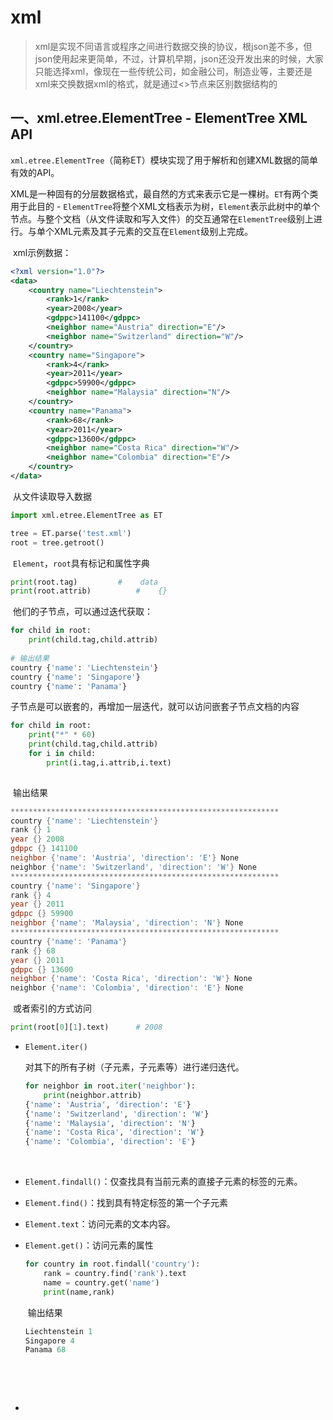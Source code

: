 # xml

> ​	xml是实现不同语言或程序之间进行数据交换的协议，根json差不多，但json使用起来更简单，不过，计算机早期，json还没开发出来的时候，大家只能选择xml，像现在一些传统公司，如金融公司，制造业等，主要还是xml来交换数据xml的格式，就是通过<>节点来区别数据结构的

## 一、xml.etree.ElementTree -  ElementTree XML API 

​	`xml.etree.ElementTree`（简称ET）模块实现了用于解析和创建XML数据的简单有效的API。

​	XML是一种固有的分层数据格式，最自然的方式来表示它是一棵树。`ET`有两个类用于此目的 -  `ElementTree`将整个XML文档表示为树，`Element`表示此树中的单个节点。与整个文档（从文件读取和写入文件）的交互通常在`ElementTree`级别上进行。与单个XML元素及其子元素的交互在`Element`级别上完成。

​	xml示例数据：

```xml
<?xml version="1.0"?>
<data>
    <country name="Liechtenstein">
        <rank>1</rank>
        <year>2008</year>
        <gdppc>141100</gdppc>
        <neighbor name="Austria" direction="E"/>
        <neighbor name="Switzerland" direction="W"/>
    </country>
    <country name="Singapore">
        <rank>4</rank>
        <year>2011</year>
        <gdppc>59900</gdppc>
        <neighbor name="Malaysia" direction="N"/>
    </country>
    <country name="Panama">
        <rank>68</rank>
        <year>2011</year>
        <gdppc>13600</gdppc>
        <neighbor name="Costa Rica" direction="W"/>
        <neighbor name="Colombia" direction="E"/>
    </country>
</data>
```

​	从文件读取导入数据

```python
import xml.etree.ElementTree as ET

tree = ET.parse('test.xml')
root = tree.getroot()
```

​	`Element`，`root`具有标记和属性字典

```python
print(root.tag)			#	 data
print(root.attrib)			#    {}
```

​	他们的子节点，可以通过迭代获取：

```python
for child in root:
    print(child.tag,child.attrib)
      
# 输出结果
country {'name': 'Liechtenstein'}
country {'name': 'Singapore'}
country {'name': 'Panama'}
```

​	子节点是可以嵌套的，再增加一层迭代，就可以访问嵌套子节点文档的内容

```python
for child in root:
    print("*" * 60)
    print(child.tag,child.attrib)
    for i in child:
        print(i.tag,i.attrib,i.text)
        
```

​	输出结果

```powershell
************************************************************
country {'name': 'Liechtenstein'}
rank {} 1
year {} 2008
gdppc {} 141100
neighbor {'name': 'Austria', 'direction': 'E'} None
neighbor {'name': 'Switzerland', 'direction': 'W'} None
************************************************************
country {'name': 'Singapore'}
rank {} 4
year {} 2011
gdppc {} 59900
neighbor {'name': 'Malaysia', 'direction': 'N'} None
************************************************************
country {'name': 'Panama'}
rank {} 68
year {} 2011
gdppc {} 13600
neighbor {'name': 'Costa Rica', 'direction': 'W'} None
neighbor {'name': 'Colombia', 'direction': 'E'} None
```

​	或者索引的方式访问

```python
print(root[0][1].text)		# 2008
```



* `Element.iter()`

  对其下的所有子树（子元素，子元素等）进行递归迭代。

  ```python
  for neighbor in root.iter('neighbor'):
      print(neighbor.attrib)
  {'name': 'Austria', 'direction': 'E'}
  {'name': 'Switzerland', 'direction': 'W'}
  {'name': 'Malaysia', 'direction': 'N'}
  {'name': 'Costa Rica', 'direction': 'W'}
  {'name': 'Colombia', 'direction': 'E'}
  ```

  ​

* `Element.findall()`：仅查找具有当前元素的直接子元素的标签的元素。

* `Element.find()`：找到具有特定标签的第一个子元素

* `Element.text`：访问元素的文本内容。

* `Element.get()`：访问元素的属性

  ```python
  for country in root.findall('country'):
      rank = country.find('rank').text
      name = country.get('name')
      print(name,rank)
  ```

  ​	输出结果

  ```python
  Liechtenstein 1
  Singapore 4
  Panama 68
  ```

  ​

  ​

* ​

  ​